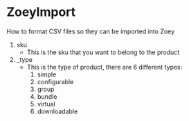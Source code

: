 # ZoeyImport
How to format CSV files so they can be imported into Zoey

<ol>

  <li>
    sku
    <ul>
      <li>This is the sku that you want to belong to the product</li>
    </ul>
  </li>
  
  <li>
    _type
    <ul>
      <li>
        This is the type of product, there are 6 different types:
        <ol>
          <li>simple</li>
          <li>configurable</li>
          <li>group</li>
          <li>bundle</li>
          <li>virtual</li>
          <li>downloadable</li>
        </ol>
      </li>
    </ul>
  </li>
  
</ol>
